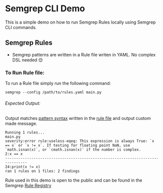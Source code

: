 # Semgrep CLI Demo

This is a simple demo on how to run Semgrep Rules locally using Semgrep CLI commands. 

## Semgrep Rules
- Semgrep patterns are written in a Rule file writen in YAML. No complex DSL needed 😊

### To Run Rule file: 
To run a Rule file simply run the following command:

```
semgrep --config /path/to/rules.yaml main.py
```

###### Expected Output:
Output matches [pattern syntax](https://semgrep.dev/docs/writing-rules/pattern-syntax/) written in the [rule file](https://semgrep.dev/docs/writing-rules/rule-syntax/) and output custom made message. 

```
Running 1 rules...
main.py
severity:error rule:useless-eqeq: This expression is always True: `x == x` or `x != x`. If testing for floating point NaN, use `math.isnan(x)`, or `cmath.isnan(x)` if the number is complex.
2:x == x
--------------------------------------------------------------------------------
24:print(x != x)
ran 1 rules on 1 files: 2 findings
```
Rule used in this demo is open to the public and can be found in the Semgrep [Rule Registry](https://semgrep.dev/r)
